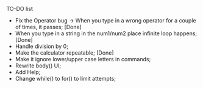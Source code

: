 TO-DO list

* Fix the Operator bug -> When you type in a wrong operator for a couple of times, it passes; [Done]
* When you type in a string in the num1/num2 place infinite loop happens; [Done]
* Handle division by 0;
* Make the calculator repeatable; [Done]
* Make it ignore lower/upper case letters in commands;
* Rewrite body() UI;
* Add Help;
* Change while() to for() to limit attempts;